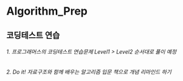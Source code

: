 # Algorithm_Prep

## 코딩테스트 연습


###### 1. 프로그래머스의 코딩테스트 연습문제 Level1 > Level2  순서대로 풀이 예정
###### 2. Do it! 자료구조와 함께 배우는 알고리즘 입문 책으로 개념 리마인드 하기
